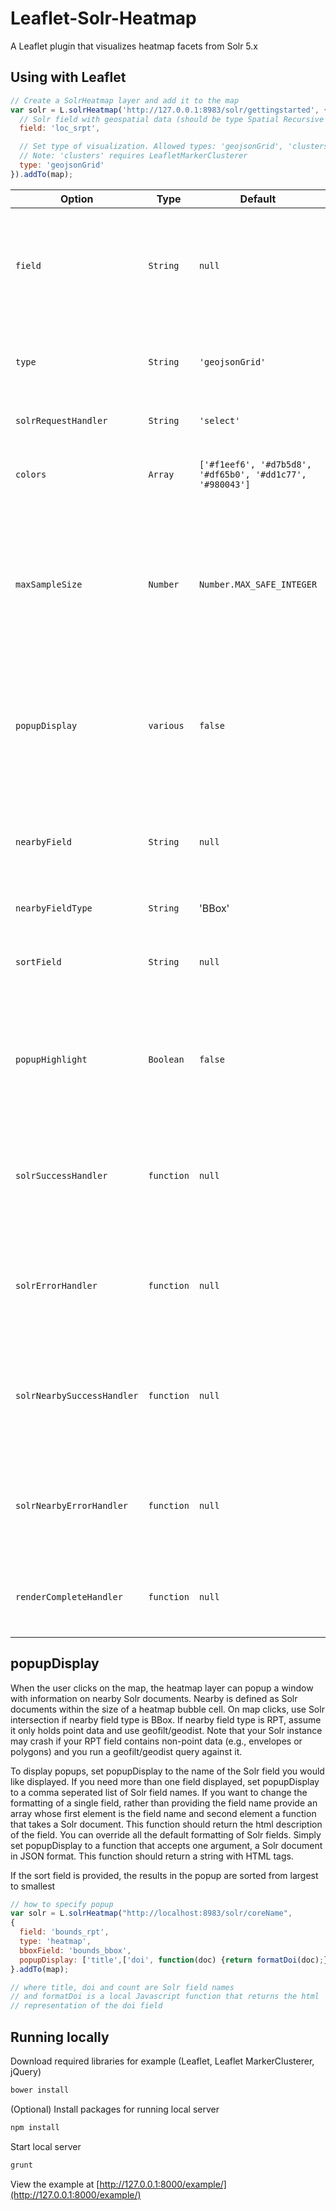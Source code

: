 # Leaflet-Solr-Heatmap

A Leaflet plugin that visualizes heatmap facets from Solr 5.x

## Using with Leaflet

```javascript
// Create a SolrHeatmap layer and add it to the map
var solr = L.solrHeatmap('http://127.0.0.1:8983/solr/gettingstarted', {
  // Solr field with geospatial data (should be type Spatial Recursive Prefix Tree)
  field: 'loc_srpt',

  // Set type of visualization. Allowed types: 'geojsonGrid', 'clusters'
  // Note: 'clusters' requires LeafletMarkerClusterer
  type: 'geojsonGrid'
}).addTo(map);
```

Option | Type | Default | Description
------ | ---- | ------- | -----------
`field` | `String` | `null` | *Required.* Solr field with geospatial data (should be type Spatial Recursive Prefix Tree)
`type` | `String` | `'geojsonGrid'` | Type of visualization. Accepts `geojsonGrid`, `clusters` and `heatmap`
`solrRequestHandler` | `String` | `'select'` | Request handler for Solr
`colors` | `Array` | `['#f1eef6', '#d7b5d8', '#df65b0', '#dd1c77', '#980043']` | Colors for heatmap.  Array can be of any length.
`maxSampleSize` | `Number` | `Number.MAX_SAFE_INTEGER` | For improved performance, run Jenks classification on only a sample of Solr counts.  Default value turns off sampling.  Typical value is 400.
`popupDisplay` | `various` | `false` | on mouse click optionaly display nearby documents in popup, defaults to ignoring clicks
`nearbyField` | `String` | `null` | computing documents near a mouse click, BBox required for non-point data
`nearbyFieldType` | `String` | 'BBox' | either BBox or RPT
`sortField` | `String` | `null` | when present, used to sort results for pop-up in desc order
`popupHighlight` | `Boolean` | `false` | on mouseover in popup list of nearby items, items and their boudning boxes can be highlighted
`solrSuccessHandler` | `function` | `null` | user function to call during processing of Solr heatmap results, args: data, textStatus, jqXHR
`solrErrorHandler` | `function` | `null` | user function to call when Solr heatmap response was an error, args: jqXHR, textStatus, errorThrown
`solrNearbySuccessHandler` | `function` | `null` | user function to call during processing of Solr "nearby" results, args: data, textStatus, jqXHR
`solrNearbyErrorHandler` | `function` | `null` | user function to call when Solr "nearby" response was an error, args: jqXHR, textStatus, errorThrown
`renderCompleteHandler` | `function` | `null` | user function to call after rendering of Solr heatmap response is complete




## popupDisplay
When the user clicks on the map, the heatmap layer can popup a window
with information on nearby Solr documents.  Nearby is defined as Solr
documents within the size of a heatmap bubble cell.  On map clicks,
use Solr intersection if nearby field type is BBox.  If nearby field
type is RPT, assume it only holds point data and use geofilt/geodist.
Note that your Solr instance may crash if your RPT field contains
non-point data (e.g., envelopes or polygons) and you run a
geofilt/geodist query against it.  

To display popups, set popupDisplay to the name of the Solr field you
would like displayed.  If you need more than one field displayed, set 
popupDisplay to a comma seperated list of Solr field names.  If you
want to change the formatting of a single field, rather than providing
the field name provide an array whose first element is the field name
and second element a function that takes a Solr document.  This
function should return the html description of the field.  You can
override all the default formatting of Solr fields.  Simply set
popupDisplay to a function that accepts one argument, a Solr document
in JSON format. This function should return a string with HTML tags.   

If the sort field is provided, the results in the popup are sorted
from largest to smallest


```javascript
// how to specify popup
var solr = L.solrHeatmap("http://localhost:8983/solr/coreName", 
{
  field: 'bounds_rpt',
  type: 'heatmap',
  bboxField: 'bounds_bbox',
  popupDisplay: ['title',['doi', function(doc) {return formatDoi(doc);}],'count']
}.addTo(map);

// where title, doi and count are Solr field names 
// and formatDoi is a local Javascript function that returns the html
// representation of the doi field
```

## Running locally

Download required libraries for example (Leaflet, Leaflet MarkerClusterer, jQuery)
```sh
bower install
```

(Optional) Install packages for running local server
```sh
npm install
```

Start local server
```sh
grunt
```

View the example at [http://127.0.0.1:8000/example/](http://127.0.0.1:8000/example/)